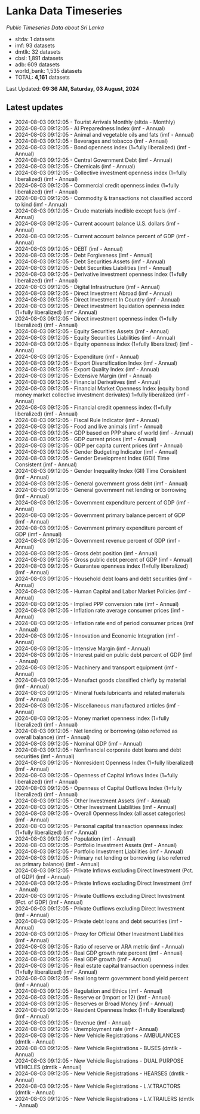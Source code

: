 # Lanka Data Timeseries
*Public Timeseries Data about Sri Lanka*

* sltda: 1 datasets
* imf: 93 datasets
* dmtlk: 32 datasets
* cbsl: 1,891 datasets
* adb: 609 datasets
* world_bank: 1,535 datasets
* TOTAL: **4,161** datasets

Last Updated: **09:36 AM, Saturday, 03 August, 2024**

## Latest updates

* 2024-08-03 09:12:05 - Tourist Arrivals Monthly (sltda - Monthly)
* 2024-08-03 09:12:05 - AI Preparedness Index (imf - Annual)
* 2024-08-03 09:12:05 - Animal and vegetable oils and fats (imf - Annual)
* 2024-08-03 09:12:05 - Beverages and tobacco (imf - Annual)
* 2024-08-03 09:12:05 - Bond openness index (1=fully liberalized) (imf - Annual)
* 2024-08-03 09:12:05 - Central Government Debt (imf - Annual)
* 2024-08-03 09:12:05 - Chemicals (imf - Annual)
* 2024-08-03 09:12:05 - Collective investment openness index (1=fully liberalized) (imf - Annual)
* 2024-08-03 09:12:05 - Commercial credit openness index (1=fully liberalized) (imf - Annual)
* 2024-08-03 09:12:05 - Commodity & transactions not classified accord to kind (imf - Annual)
* 2024-08-03 09:12:05 - Crude materials inedible except fuels (imf - Annual)
* 2024-08-03 09:12:05 - Current account balance U.S. dollars (imf - Annual)
* 2024-08-03 09:12:05 - Current account balance percent of GDP (imf - Annual)
* 2024-08-03 09:12:05 - DEBT (imf - Annual)
* 2024-08-03 09:12:05 - Debt Forgiveness (imf - Annual)
* 2024-08-03 09:12:05 - Debt Securities Assets (imf - Annual)
* 2024-08-03 09:12:05 - Debt Securities Liabilities (imf - Annual)
* 2024-08-03 09:12:05 - Derivative investment openness index (1=fully liberalized) (imf - Annual)
* 2024-08-03 09:12:05 - Digital Infrastructure (imf - Annual)
* 2024-08-03 09:12:05 - Direct Investment Abroad (imf - Annual)
* 2024-08-03 09:12:05 - Direct Investment In Country (imf - Annual)
* 2024-08-03 09:12:05 - Direct investment liquidation openness index (1=fully liberalized) (imf - Annual)
* 2024-08-03 09:12:05 - Direct investment openness index (1=fully liberalized) (imf - Annual)
* 2024-08-03 09:12:05 - Equity Securities Assets (imf - Annual)
* 2024-08-03 09:12:05 - Equity Securities Liabilities (imf - Annual)
* 2024-08-03 09:12:05 - Equity openness index (1=fully liberalized) (imf - Annual)
* 2024-08-03 09:12:05 - Expenditure (imf - Annual)
* 2024-08-03 09:12:05 - Export Diversification Index (imf - Annual)
* 2024-08-03 09:12:05 - Export Quality Index (imf - Annual)
* 2024-08-03 09:12:05 - Extensive Margin (imf - Annual)
* 2024-08-03 09:12:05 - Financial Derivatives (imf - Annual)
* 2024-08-03 09:12:05 - Financial Market Openness Index (equity bond money market collective investment derivates) 1=fully liberalized (imf - Annual)
* 2024-08-03 09:12:05 - Financial credit openness index (1=fully liberalized) (imf - Annual)
* 2024-08-03 09:12:05 - Fiscal Rule Indicator (imf - Annual)
* 2024-08-03 09:12:05 - Food and live animals (imf - Annual)
* 2024-08-03 09:12:05 - GDP based on PPP share of world (imf - Annual)
* 2024-08-03 09:12:05 - GDP current prices (imf - Annual)
* 2024-08-03 09:12:05 - GDP per capita current prices (imf - Annual)
* 2024-08-03 09:12:05 - Gender Budgeting Indicator (imf - Annual)
* 2024-08-03 09:12:05 - Gender Development Index (GDI) Time Consistent (imf - Annual)
* 2024-08-03 09:12:05 - Gender Inequality Index (GII) Time Consistent (imf - Annual)
* 2024-08-03 09:12:05 - General government gross debt (imf - Annual)
* 2024-08-03 09:12:05 - General government net lending or borrowing (imf - Annual)
* 2024-08-03 09:12:05 - Government expenditure percent of GDP (imf - Annual)
* 2024-08-03 09:12:05 - Government primary balance percent of GDP (imf - Annual)
* 2024-08-03 09:12:05 - Government primary expenditure percent of GDP (imf - Annual)
* 2024-08-03 09:12:05 - Government revenue percent of GDP (imf - Annual)
* 2024-08-03 09:12:05 - Gross debt position (imf - Annual)
* 2024-08-03 09:12:05 - Gross public debt percent of GDP (imf - Annual)
* 2024-08-03 09:12:05 - Guarantee openness index (1=fully liberalized) (imf - Annual)
* 2024-08-03 09:12:05 - Household debt loans and debt securities (imf - Annual)
* 2024-08-03 09:12:05 - Human Capital and Labor Market Policies (imf - Annual)
* 2024-08-03 09:12:05 - Implied PPP conversion rate (imf - Annual)
* 2024-08-03 09:12:05 - Inflation rate average consumer prices (imf - Annual)
* 2024-08-03 09:12:05 - Inflation rate end of period consumer prices (imf - Annual)
* 2024-08-03 09:12:05 - Innovation and Economic Integration (imf - Annual)
* 2024-08-03 09:12:05 - Intensive Margin (imf - Annual)
* 2024-08-03 09:12:05 - Interest paid on public debt percent of GDP (imf - Annual)
* 2024-08-03 09:12:05 - Machinery and transport equipment (imf - Annual)
* 2024-08-03 09:12:05 - Manufact goods classified chiefly by material (imf - Annual)
* 2024-08-03 09:12:05 - Mineral fuels lubricants and related materials (imf - Annual)
* 2024-08-03 09:12:05 - Miscellaneous manufactured articles (imf - Annual)
* 2024-08-03 09:12:05 - Money market openness index (1=fully liberalized) (imf - Annual)
* 2024-08-03 09:12:05 - Net lending or borrowing (also referred as overall balance) (imf - Annual)
* 2024-08-03 09:12:05 - Nominal GDP (imf - Annual)
* 2024-08-03 09:12:05 - Nonfinancial corporate debt loans and debt securities (imf - Annual)
* 2024-08-03 09:12:05 - Nonresident Openness Index (1=fully liberalized) (imf - Annual)
* 2024-08-03 09:12:05 - Openness of Capital Inflows Index (1=fully liberalized) (imf - Annual)
* 2024-08-03 09:12:05 - Openness of Capital Outflows Index (1=fully liberalized) (imf - Annual)
* 2024-08-03 09:12:05 - Other Investment Assets (imf - Annual)
* 2024-08-03 09:12:05 - Other Investment Liabilities (imf - Annual)
* 2024-08-03 09:12:05 - Overall Openness Index (all asset categories) (imf - Annual)
* 2024-08-03 09:12:05 - Personal capital transaction openness index (1=fully liberalized) (imf - Annual)
* 2024-08-03 09:12:05 - Population (imf - Annual)
* 2024-08-03 09:12:05 - Portfolio Investment Assets (imf - Annual)
* 2024-08-03 09:12:05 - Portfolio Investment Liabilities (imf - Annual)
* 2024-08-03 09:12:05 - Primary net lending or borrowing (also referred as primary balance) (imf - Annual)
* 2024-08-03 09:12:05 - Private Inflows excluding Direct Investment (Pct. of GDP) (imf - Annual)
* 2024-08-03 09:12:05 - Private Inflows excluding Direct Investment (imf - Annual)
* 2024-08-03 09:12:05 - Private Outflows excluding Direct Investment (Pct. of GDP) (imf - Annual)
* 2024-08-03 09:12:05 - Private Outflows excluding Direct Investment (imf - Annual)
* 2024-08-03 09:12:05 - Private debt loans and debt securities (imf - Annual)
* 2024-08-03 09:12:05 - Proxy for Official Other Investment Liabilities (imf - Annual)
* 2024-08-03 09:12:05 - Ratio of reserve or ARA metric (imf - Annual)
* 2024-08-03 09:12:05 - Real GDP growth rate percent (imf - Annual)
* 2024-08-03 09:12:05 - Real GDP growth (imf - Annual)
* 2024-08-03 09:12:05 - Real estate capital transaction openness index (1=fully liberalized) (imf - Annual)
* 2024-08-03 09:12:05 - Real long term government bond yield percent (imf - Annual)
* 2024-08-03 09:12:05 - Regulation and Ethics (imf - Annual)
* 2024-08-03 09:12:05 - Reserve or (Import or 12) (imf - Annual)
* 2024-08-03 09:12:05 - Reserves or Broad Money (imf - Annual)
* 2024-08-03 09:12:05 - Resident Openness Index (1=fully liberalized) (imf - Annual)
* 2024-08-03 09:12:05 - Revenue (imf - Annual)
* 2024-08-03 09:12:05 - Unemployment rate (imf - Annual)
* 2024-08-03 09:12:05 - New Vehicle Registrations - AMBULANCES (dmtlk - Annual)
* 2024-08-03 09:12:05 - New Vehicle Registrations - BUSES (dmtlk - Annual)
* 2024-08-03 09:12:05 - New Vehicle Registrations - DUAL PURPOSE VEHICLES (dmtlk - Annual)
* 2024-08-03 09:12:05 - New Vehicle Registrations - HEARSES (dmtlk - Annual)
* 2024-08-03 09:12:05 - New Vehicle Registrations - L.V.TRACTORS (dmtlk - Annual)
* 2024-08-03 09:12:05 - New Vehicle Registrations - L.V.TRAILERS (dmtlk - Annual)